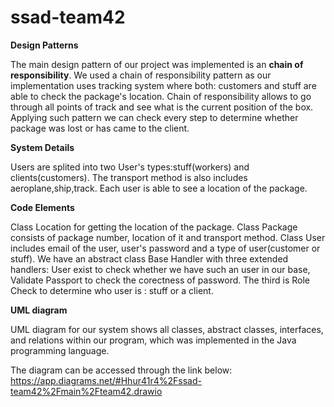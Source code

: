 # ssad-team42

**Design Patterns**

The main design pattern of our project was implemented is an **chain of responsibility**. We used a chain of responsibility pattern as our implementation uses tracking system where both: customers and stuff are able to check the package's location. Chain of responsibility allows to go through all points of track and see what is the current position of the box. Applying such pattern we can check every step to determine whether package was lost or has came to the client.


**System Details**

Users are splited into two User's types:stuff(workers) and clients(customers). The transport method is also includes aeroplane,ship,track. Each user is able to see a location of the package.


**Code Elements**

Class Location for getting the location of the package. Class Package consists of package number, location of it and transport method. Class User includes email of the user, user's password and a type of user(customer or stuff). We have an abstract class Base Handler with three extended handlers: User exist to check whether we have such an user in our base, Validate Passport to check the corectness of password. The third is Role Check to determine who user is : stuff or a client.


**UML diagram**

UML diagram for our system shows all classes, abstract classes, interfaces, and relations within our program, which was implemented in the Java programming language.


The diagram can be accessed through the link below:
https://app.diagrams.net/#Hhur41r4%2Fssad-team42%2Fmain%2Fteam42.drawio
